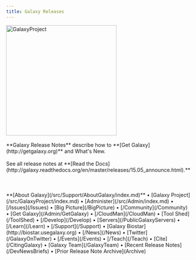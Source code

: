```yaml
---
title: Galaxy Releases
---
```


<div class='left'><a href='http://getgalaxy.org'><img src='/Images/Logos/GalaxyNewLogo_GalaxyProject_Trans.png' alt='GalaxyProject' width="300" /></a></div>


<br />
**Galaxy Release Notes** describe how to **[Get Galaxy](http://getgalaxy.org)** and What's New.
<br /><br />
See all release notes at **[Read the Docs](http://galaxy.readthedocs.org/en/master/releases/15.05_announce.html).**
<br /><br /><br /><br />
**[About Galaxy](/src/Support/AboutGalaxy/index.md)** • [Galaxy Project](/src/GalaxyProject/index.md) • [Administer](/src/Admin/index.md) • [/Issues](/Issues) • [Big Picture](/BigPicture) • [/Community](/Community) • [Get Galaxy](/Admin/GetGalaxy) • [/CloudMan](/CloudMan) • [Tool Shed](/ToolShed) • [/Develop](/Develop) • [Servers](/PublicGalaxyServers) • [/Learn](/Learn) • [/Support](/Support) • [Galaxy Biostar](http://biostar.usegalaxy.org) • [/News](/News) • [Twitter](/GalaxyOnTwitter) • [/Events](/Events) • [/Teach](/Teach) • [Cite](/CitingGalaxy) • [Galaxy Team](/GalaxyTeam) • [Recent Release Notes](/DevNewsBriefs) • [Prior Release Note Archive](Archive)
<br /><br />
<div class='newsItemList'>
 

